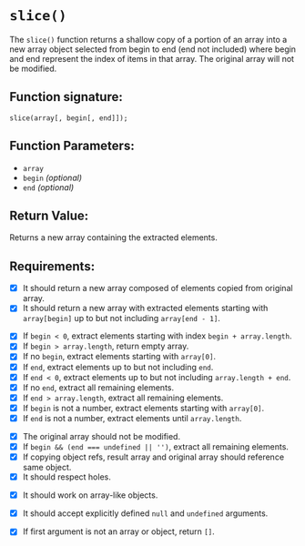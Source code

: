 # `slice()`
The `slice()` function returns a shallow copy of a portion of an array into a new array object selected from begin to end (end not included) where begin and end represent the index of items in that array. The original array will not be modified.

## Function signature:
    slice(array[, begin[, end]]);

## Function Parameters:
- `array`
- `begin` _(optional)_
- `end` _(optional)_

## Return Value:
Returns a new array containing the extracted elements.

## Requirements:
<!-- 1. Basic Returns ✓ -->
- [x] It should return a new array composed of elements copied from original array.
- [x] It should return a new array with extracted elements starting with `array[begin]` up to but not including `array[end - 1]`.

<!-- 2. Argument Handling ✓ -->
- [x] If `begin < 0`, extract elements starting with index `begin + array.length`.
- [x] If `begin > array.length`, return empty array.
- [x] If no `begin`, extract elements starting with `array[0]`.
- [x] If `end`, extract elements up to but not including `end`.
- [x] If `end < 0`, extract elements up to but not including `array.length + end`.
- [x] If no `end`, extract all remaining elements.
- [x] If `end > array.length`, extract all remaining elements.
- [x] If `begin` is not a number, extract elements starting with `array[0]`.
- [x] If `end` is not a number, extract elements until `array.length`.

<!-- 3. Functionality ✓ -->
- [x] The original array should not be modified.
- [x] If `begin && (end === undefined || '')`, extract all remaining elements.
- [x] If copying object refs, result array and original array should reference same object.
- [x] It should respect holes.

<!-- 4. Edge Cases ✓ -->
- [x] It should work on array-like objects.
- [x] It should accept explicitly defined `null` and `undefined` arguments.
- [x] If first argument is not an array or object, return `[]`.


 
